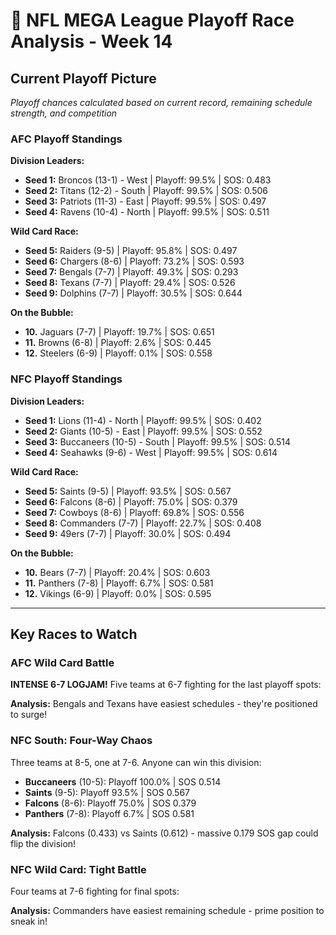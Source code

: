 # 🏈 NFL MEGA League Playoff Race Analysis - Week 14

## Current Playoff Picture

*Playoff chances calculated based on current record, remaining schedule strength, and competition*

### AFC Playoff Standings

**Division Leaders:**
- **Seed 1:** Broncos (13-1) - West | Playoff: 99.5% | SOS: 0.483
- **Seed 2:** Titans (12-2) - South | Playoff: 99.5% | SOS: 0.506
- **Seed 3:** Patriots (11-3) - East | Playoff: 99.5% | SOS: 0.497
- **Seed 4:** Ravens (10-4) - North | Playoff: 99.5% | SOS: 0.511

**Wild Card Race:**
- **Seed 5:** Raiders (9-5) | Playoff: 95.8% | SOS: 0.497
- **Seed 6:** Chargers (8-6) | Playoff: 73.2% | SOS: 0.593
- **Seed 7:** Bengals (7-7) | Playoff: 49.3% | SOS: 0.293
- **Seed 8:** Texans (7-7) | Playoff: 29.4% | SOS: 0.526
- **Seed 9:** Dolphins (7-7) | Playoff: 30.5% | SOS: 0.644

**On the Bubble:**
- **10.** Jaguars (7-7) | Playoff: 19.7% | SOS: 0.651
- **11.** Browns (6-8) | Playoff: 2.6% | SOS: 0.445
- **12.** Steelers (6-9) | Playoff: 0.1% | SOS: 0.558

### NFC Playoff Standings

**Division Leaders:**
- **Seed 1:** Lions (11-4) - North | Playoff: 99.5% | SOS: 0.402
- **Seed 2:** Giants (10-5) - East | Playoff: 99.5% | SOS: 0.552
- **Seed 3:** Buccaneers (10-5) - South | Playoff: 99.5% | SOS: 0.514
- **Seed 4:** Seahawks (9-6) - West | Playoff: 99.5% | SOS: 0.614

**Wild Card Race:**
- **Seed 5:** Saints (9-5) | Playoff: 93.5% | SOS: 0.567
- **Seed 6:** Falcons (8-6) | Playoff: 75.0% | SOS: 0.379
- **Seed 7:** Cowboys (8-6) | Playoff: 69.8% | SOS: 0.556
- **Seed 8:** Commanders (7-7) | Playoff: 22.7% | SOS: 0.408
- **Seed 9:** 49ers (7-7) | Playoff: 30.0% | SOS: 0.494

**On the Bubble:**
- **10.** Bears (7-7) | Playoff: 20.4% | SOS: 0.603
- **11.** Panthers (7-8) | Playoff: 6.7% | SOS: 0.581
- **12.** Vikings (6-9) | Playoff: 0.0% | SOS: 0.595

---

## Key Races to Watch

### AFC Wild Card Battle

**INTENSE 6-7 LOGJAM!** Five teams at 6-7 fighting for the last playoff spots:


**Analysis:** Bengals and Texans have easiest schedules - they're positioned to surge!

### NFC South: Four-Way Chaos

Three teams at 8-5, one at 7-6. Anyone can win this division:

- **Buccaneers** (10-5): Playoff 100.0% | SOS 0.514
- **Saints** (9-5): Playoff 93.5% | SOS 0.567
- **Falcons** (8-6): Playoff 75.0% | SOS 0.379
- **Panthers** (7-8): Playoff 6.7% | SOS 0.581

**Analysis:** Falcons (0.433) vs Saints (0.612) - massive 0.179 SOS gap could flip the division!

### NFC Wild Card: Tight Battle

Four teams at 7-6 fighting for final spots:


**Analysis:** Commanders have easiest remaining schedule - prime position to sneak in!

